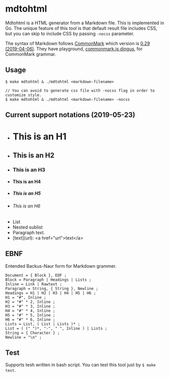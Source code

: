 # mdtohtml
Mdtohtml is a HTML generator from a Markdown file. This is implemented in Go. The unique feature of this tool is that default result file includes CSS, but you can skip to include CSS by passing `-nocss` parameter.

The syntax of Markdown follows [CommonMark](https://commonmark.org/) which version is [0.29 (2019-04-06)](https://spec.commonmark.org/). They have playground, [commonmark.js dingus](https://spec.commonmark.org/dingus/), for CommonMark grammar.

## Usage
```
$ make mdtohtml & ./mdtohtml <markdown-filename>

// You can avoid to generate css file with -nocss flag in order to customize style.
$ make mdtohtml & ./mdtohtml <markdown-filename> -nocss
```

## Current support notations (2019-05-23)
- # This is an H1
- ## This is an H2
- ### This is an H3
- #### This is an H4
- ##### This is an H5
- ###### This is an H6
- List
- Nested sublist
- Paragraph text.
- \[text\]\(url\): \<a href="url"\>text\</a\>

## EBNF
Entended Backus-Naur form for Markdown grammer.
```
Document = { Block }, EOF ;
Block = Paragraph | Headings | Lists ;
Inline = Link | Rawtext ;
Paragraph = String, { String }, Newline ;
Headings = H1 | H2 | H3 | H4 | H5 | H6 ;
H1 = "#", Inline ;
H2 = "#" * 2, Inline ;
H3 = "#" * 3, Inline ;
H4 = "#" * 4, Inline ;
H5 = "#" * 5, Inline ;
H6 = "#" * 6, Inline ;
Lists = List, ( List | Lists )* ;
List = ( (" ")*, "-", " ", Inline ) | Lists ;
String = { Character } ;
Newline = "\n" ;
```

## Test
Supports tesh written in bash script. You can test this tool just by `$ make test`.

